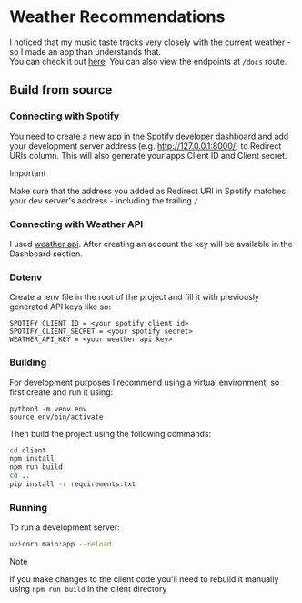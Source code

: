 # Weather Recommendations
I noticed that my music taste tracks very closely with the current weather - so I made an app than understands that.\
You can check it out [here](https://weather-recommendations.onrender.com/). You can also view the endpoints at `/docs` route.
## Build from source
### Connecting with Spotify
You need to create a new app in the [Spotify developer dashboard](https://developer.spotify.com/dashboard) and add your development server address (e.g. http://127.0.0.1:8000/) to Redirect URIs column. This will also generate your apps Client ID and Client secret.
> [!IMPORTANT]
> Make sure that the address you added as Redirect URI in Spotify matches your dev server's address - including the trailing `/`
### Connecting with Weather API
I used [weather api](https://www.weatherapi.com/). After creating an account the key will be available in the Dashboard section.
### Dotenv
Create a .env file in the root of the project and fill it with previously generated API keys like so:
```
SPOTIFY_CLIENT_ID = <your spotify client id>
SPOTIFY_CLIENT_SECRET = <your spotify secret>
WEATHER_API_KEY = <your weather api key>
```
### Building
For development purposes I recommend using a virtual environment, so first create and run it using:
```
python3 -m venv env
source env/bin/activate
```
Then build the project using the following commands:
```bash
cd client
npm install
npm run build
cd ..
pip install -r requirements.txt
```
### Running
To run a development server:
```bash
uvicorn main:app --reload
```
> [!NOTE]
> If you make changes to the client code you'll need to rebuild it manually using `npm run build` in the client directory
